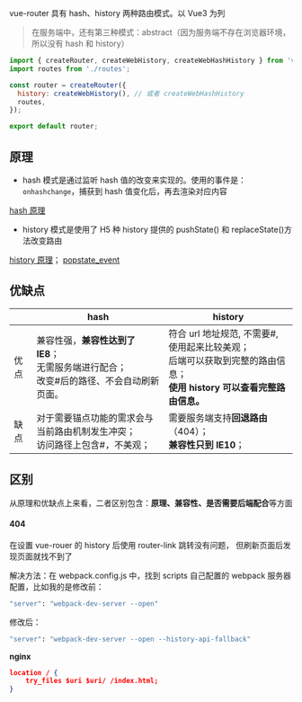 vue-router 具有 hash、history 两种路由模式。以 Vue3 为列

> 在服务端中，还有第三种模式：abstract（因为服务端不存在浏览器环境，所以没有 hash 和 history）

```js
import { createRouter, createWebHistory, createWebHashHistory } from 'vue-router';
import routes from './routes';

const router = createRouter({
  history: createWebHistory(), // 或者 createWebHashHistory
  routes,
});

export default router;
```

## 原理

- hash 模式是通过监听 hash 值的改变来实现的。使用的事件是：`onhashchange`，捕获到 hash 值变化后，再去渲染对应内容

[hash 原理](https://blog.csdn.net/Gy_9543/article/details/107891083)

- history 模式是使用了 H5 种 history 提供的 pushState() 和 replaceState()方法改变路由

[history 原理](https://blog.csdn.net/qq_37763130/article/details/105438795)； [popstate_event](https://developer.mozilla.org/zh-CN/docs/Web/API/Window/popstate_event)

## 优缺点

|  | hash | history |
| --- | --- | --- |
| 优点 | 兼容性强，**兼容性达到了 IE8**；<br />无需服务端进行配合；<br />改变#后的路径、不会自动刷新页面。 | 符合 url 地址规范, 不需要#, 使用起来比较美观；<br />后端可以获取到完整的路由信息；<br />**使用 history 可以查看完整路由信息。** |
| 缺点 | 对于需要锚点功能的需求会与当前路由机制发生冲突；<br />访问路径上包含#，不美观；<br /> | 需要服务端支持**回退路由**（404）；<br />**兼容性只到 IE10**；<br /> |

## 区别

从原理和优缺点上来看，二者区别包含：**原理、兼容性、是否需要后端配合**等方面

#### 404

在设置 vue-rouer 的 history 后使用 router-link 跳转没有问题， 但刷新页面后发现页面就找不到了

解决方法：在 webpack.config.js 中，找到 scripts 自己配置的 webpack 服务器配置，比如我的是修改前：

```bash
"server": "webpack-dev-server --open"
```

修改后：

```bash
"server": "webpack-dev-server --open --history-api-fallback"
```

**nginx**

```json
location / {
    try_files $uri $uri/ /index.html;
}
```
